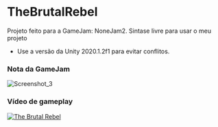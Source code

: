 # TheBrutalRebel

Projeto feito para a GameJam: NoneJam2.
Sintase livre para usar o meu projeto 

* Use a versão da Unity 2020.1.2f1 para evitar conflitos.


### Nota da GameJam
![Screenshot_3](https://user-images.githubusercontent.com/15167847/115174089-fa53b980-a09e-11eb-9b6c-703d56b3fbcb.jpg)

### Vídeo de gameplay 
[![The Brutal Rebel ](http://img.youtube.com/vi/tdSMjHZ-WJw/0.jpg)](http://www.youtube.com/watch?v=tdSMjHZ-WJw "Vídeo de Gameplay ")

